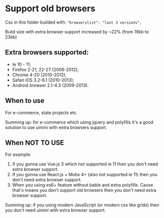 # Support old browsers

Сss in this folder builded with: `"browserslist": "last 3 versions",`

Build size with extra browser support increased by ~22% (from 19kb to 23kb)

## Extra browsers supported:

- Ie 10 - 11;
- Firefox 2-21, 22-27 (2006-2012);
- Chrome 4-20 (2010-2012);
- Safari iOS 3.2-6.1 (2010-2013);
- Android browser 2.1-4.3 (2009-2013).

## When to use

For e-commerce, state projects etc.

Summing up: for e-commerce which using jquery and polyfills it's a good solution to use uimini with extra browsers support.

## When NOT TO USE

For example:

1. If you gonna use Vue.js 3 which not supported ie 11 then you don't need extra browser support.
2. If you gonna use React.js + Mobx 4+ (also not supported ie 11) then you don't need extra browser support.
3. When you using es6+ feature without bable and extra polyfills. Cause that's means you don't support old browsers then you don't need extra browser support.

Summing up: if you using modern JavaScript (or modern css like grids) then you don't need uimini with extra browser support.
